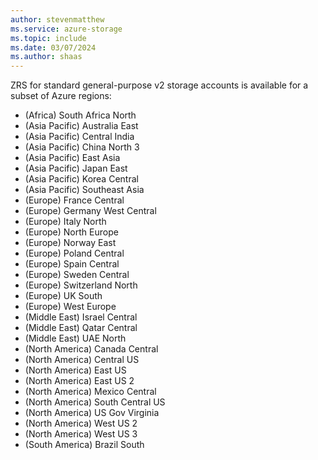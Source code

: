 ```yaml
---
author: stevenmatthew
ms.service: azure-storage
ms.topic: include
ms.date: 03/07/2024
ms.author: shaas
---
```


ZRS for standard general-purpose v2 storage accounts is available for a subset of Azure regions:

- (Africa) South Africa North
- (Asia Pacific) Australia East
- (Asia Pacific) Central India
- (Asia Pacific) China North 3
- (Asia Pacific) East Asia
- (Asia Pacific) Japan East
- (Asia Pacific) Korea Central
- (Asia Pacific) Southeast Asia
- (Europe) France Central
- (Europe) Germany West Central
- (Europe) Italy North
- (Europe) North Europe
- (Europe) Norway East
- (Europe) Poland Central
- (Europe) Spain Central
- (Europe) Sweden Central
- (Europe) Switzerland North
- (Europe) UK South
- (Europe) West Europe
- (Middle East) Israel Central
- (Middle East) Qatar Central
- (Middle East) UAE North
- (North America) Canada Central
- (North America) Central US
- (North America) East US
- (North America) East US 2
- (North America) Mexico Central
- (North America) South Central US
- (North America) US Gov Virginia
- (North America) West US 2
- (North America) West US 3
- (South America) Brazil South
